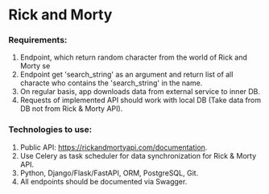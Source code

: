 # Rick and Morty

### Requirements:

1. Endpoint, which return random character from the world of Rick and Morty se
2. Endpoint get 'search_string' as an argument and return list of all characte 
   who contains the 'search_string' in the name.
3. On regular basis, app downloads data from external service to inner DB.
4. Requests of implemented API should work with local 
   DB (Take data from DB not from Rick & Morty API).

### Technologies to use:

1. Public API: https://rickandmortyapi.com/documentation.
2. Use Celery as task scheduler for data synchronization for Rick & Morty API.
3. Python, Django/Flask/FastAPI, ORM, PostgreSQL, Git.
4. All endpoints should be documented via Swagger. 